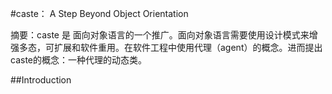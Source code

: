 #caste： A Step Beyond Object Orientation

摘要：caste 是 面向对象语言的一个推广。面向对象语言需要使用设计模式来增强多态，可扩展和软件重用。在软件工程中使用代理（agent）的概念。进而提出caste的概念：一种代理的动态类。

##Introduction

